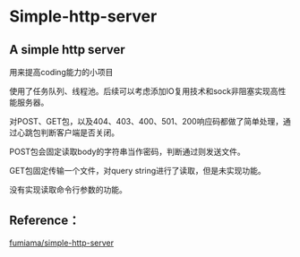 # Simple-http-server
## A simple http server

用来提高coding能力的小项目

使用了任务队列、线程池。后续可以考虑添加IO复用技术和sock非阻塞实现高性能服务器。

对POST、GET包，以及404、403、400、501、200响应码都做了简单处理，通过心跳包判断客户端是否关闭。

POST包会固定读取body的字符串当作密码，判断通过则发送文件。

GET包固定传输一个文件，对query string进行了读取，但是未实现功能。

没有实现读取命令行参数的功能。

## Reference：

[fumiama/simple-http-server](https://github.com/fumiama/simple-http-server)
